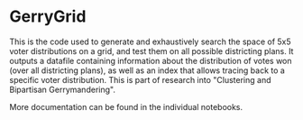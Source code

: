 # GerryGrid
This is the code used to generate and exhaustively search the space of 5x5 voter distributions on a grid, and test them on all possible districting plans. It outputs a datafile containing information about the distribution of votes won (over all districting plans), as well as an index that allows tracing back to a specific voter distribution. This is part of research into "Clustering and Bipartisan Gerrymandering". 

More documentation can be found in the individual notebooks. 
